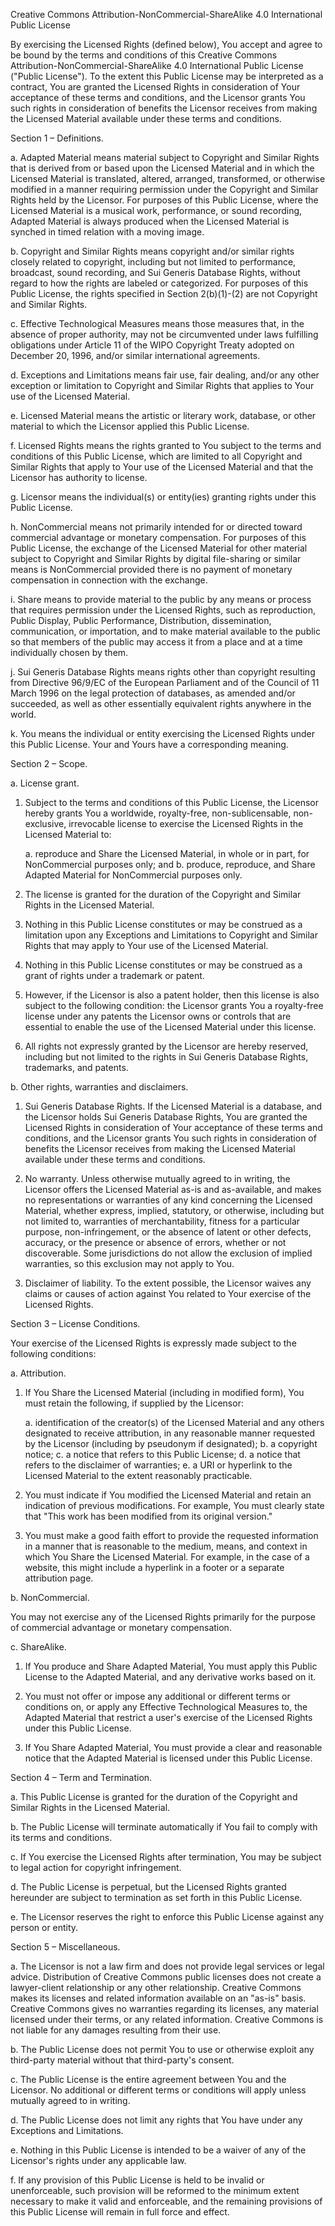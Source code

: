 Creative Commons Attribution-NonCommercial-ShareAlike 4.0 International Public License

By exercising the Licensed Rights (defined below), You accept and agree to be bound by the terms and conditions of this Creative Commons Attribution-NonCommercial-ShareAlike 4.0 International Public License ("Public License"). To the extent this Public License may be interpreted as a contract, You are granted the Licensed Rights in consideration of Your acceptance of these terms and conditions, and the Licensor grants You such rights in consideration of benefits the Licensor receives from making the Licensed Material available under these terms and conditions.

Section 1 – Definitions.

a. Adapted Material means material subject to Copyright and Similar Rights that is derived from or based upon the Licensed Material and in which the Licensed Material is translated, altered, arranged, transformed, or otherwise modified in a manner requiring permission under the Copyright and Similar Rights held by the Licensor. For purposes of this Public License, where the Licensed Material is a musical work, performance, or sound recording, Adapted Material is always produced when the Licensed Material is synched in timed relation with a moving image.

b. Copyright and Similar Rights means copyright and/or similar rights closely related to copyright, including but not limited to performance, broadcast, sound recording, and Sui Generis Database Rights, without regard to how the rights are labeled or categorized. For purposes of this Public License, the rights specified in Section 2(b)(1)-(2) are not Copyright and Similar Rights.

c. Effective Technological Measures means those measures that, in the absence of proper authority, may not be circumvented under laws fulfilling obligations under Article 11 of the WIPO Copyright Treaty adopted on December 20, 1996, and/or similar international agreements.

d. Exceptions and Limitations means fair use, fair dealing, and/or any other exception or limitation to Copyright and Similar Rights that applies to Your use of the Licensed Material.

e. Licensed Material means the artistic or literary work, database, or other material to which the Licensor applied this Public License.

f. Licensed Rights means the rights granted to You subject to the terms and conditions of this Public License, which are limited to all Copyright and Similar Rights that apply to Your use of the Licensed Material and that the Licensor has authority to license.

g. Licensor means the individual(s) or entity(ies) granting rights under this Public License.

h. NonCommercial means not primarily intended for or directed toward commercial advantage or monetary compensation. For purposes of this Public License, the exchange of the Licensed Material for other material subject to Copyright and Similar Rights by digital file-sharing or similar means is NonCommercial provided there is no payment of monetary compensation in connection with the exchange.

i. Share means to provide material to the public by any means or process that requires permission under the Licensed Rights, such as reproduction, Public Display, Public Performance, Distribution, dissemination, communication, or importation, and to make material available to the public so that members of the public may access it from a place and at a time individually chosen by them.

j. Sui Generis Database Rights means rights other than copyright resulting from Directive 96/9/EC of the European Parliament and of the Council of 11 March 1996 on the legal protection of databases, as amended and/or succeeded, as well as other essentially equivalent rights anywhere in the world.

k. You means the individual or entity exercising the Licensed Rights under this Public License. Your and Yours have a corresponding meaning.

Section 2 – Scope.

a. License grant.

1. Subject to the terms and conditions of this Public License, the Licensor hereby grants You a worldwide, royalty-free, non-sublicensable, non-exclusive, irrevocable license to exercise the Licensed Rights in the Licensed Material to:

   a. reproduce and Share the Licensed Material, in whole or in part, for NonCommercial purposes only; and
   b. produce, reproduce, and Share Adapted Material for NonCommercial purposes only.

2. The license is granted for the duration of the Copyright and Similar Rights in the Licensed Material.

3. Nothing in this Public License constitutes or may be construed as a limitation upon any Exceptions and Limitations to Copyright and Similar Rights that may apply to Your use of the Licensed Material.

4. Nothing in this Public License constitutes or may be construed as a grant of rights under a trademark or patent.

5. However, if the Licensor is also a patent holder, then this license is also subject to the following condition: the Licensor grants You a royalty-free license under any patents the Licensor owns or controls that are essential to enable the use of the Licensed Material under this license.

6. All rights not expressly granted by the Licensor are hereby reserved, including but not limited to the rights in Sui Generis Database Rights, trademarks, and patents.

b. Other rights, warranties and disclaimers.

1. Sui Generis Database Rights. If the Licensed Material is a database, and the Licensor holds Sui Generis Database Rights, You are granted the Licensed Rights in consideration of Your acceptance of these terms and conditions, and the Licensor grants You such rights in consideration of benefits the Licensor receives from making the Licensed Material available under these terms and conditions.

2. No warranty. Unless otherwise mutually agreed to in writing, the Licensor offers the Licensed Material as-is and as-available, and makes no representations or warranties of any kind concerning the Licensed Material, whether express, implied, statutory, or otherwise, including but not limited to, warranties of merchantability, fitness for a particular purpose, non-infringement, or the absence of latent or other defects, accuracy, or the presence or absence of errors, whether or not discoverable. Some jurisdictions do not allow the exclusion of implied warranties, so this exclusion may not apply to You.

3. Disclaimer of liability. To the extent possible, the Licensor waives any claims or causes of action against You related to Your exercise of the Licensed Rights.

Section 3 – License Conditions.

Your exercise of the Licensed Rights is expressly made subject to the following conditions:

a. Attribution.

1. If You Share the Licensed Material (including in modified form), You must retain the following, if supplied by the Licensor:

   a. identification of the creator(s) of the Licensed Material and any others designated to receive attribution, in any reasonable manner requested by the Licensor (including by pseudonym if designated);
   b. a copyright notice;
   c. a notice that refers to this Public License;
   d. a notice that refers to the disclaimer of warranties;
   e. a URI or hyperlink to the Licensed Material to the extent reasonably practicable.

2. You must indicate if You modified the Licensed Material and retain an indication of previous modifications. For example, You must clearly state that "This work has been modified from its original version."

3. You must make a good faith effort to provide the requested information in a manner that is reasonable to the medium, means, and context in which You Share the Licensed Material. For example, in the case of a website, this might include a hyperlink in a footer or a separate attribution page.

b. NonCommercial.

You may not exercise any of the Licensed Rights primarily for the purpose of commercial advantage or monetary compensation.

c. ShareAlike.

1. If You produce and Share Adapted Material, You must apply this Public License to the Adapted Material, and any derivative works based on it.

2. You must not offer or impose any additional or different terms or conditions on, or apply any Effective Technological Measures to, the Adapted Material that restrict a user's exercise of the Licensed Rights under this Public License.

3. If You Share Adapted Material, You must provide a clear and reasonable notice that the Adapted Material is licensed under this Public License.

Section 4 – Term and Termination.

a. This Public License is granted for the duration of the Copyright and Similar Rights in the Licensed Material.

b. The Public License will terminate automatically if You fail to comply with its terms and conditions.

c. If You exercise the Licensed Rights after termination, You may be subject to legal action for copyright infringement.

d. The Public License is perpetual, but the Licensed Rights granted hereunder are subject to termination as set forth in this Public License.

e. The Licensor reserves the right to enforce this Public License against any person or entity.

Section 5 – Miscellaneous.

a. The Licensor is not a law firm and does not provide legal services or legal advice. Distribution of Creative Commons public licenses does not create a lawyer-client relationship or any other relationship. Creative Commons makes its licenses and related information available on an "as-is" basis. Creative Commons gives no warranties regarding its licenses, any material licensed under their terms, or any related information. Creative Commons is not liable for any damages resulting from their use.

b. The Public License does not permit You to use or otherwise exploit any third-party material without that third-party's consent.

c. The Public License is the entire agreement between You and the Licensor. No additional or different terms or conditions will apply unless mutually agreed to in writing.

d. The Public License does not limit any rights that You have under any Exceptions and Limitations.

e. Nothing in this Public License is intended to be a waiver of any of the Licensor's rights under any applicable law.

f. If any provision of this Public License is held to be invalid or unenforceable, such provision will be reformed to the minimum extent necessary to make it valid and enforceable, and the remaining provisions of this Public License will remain in full force and effect.
